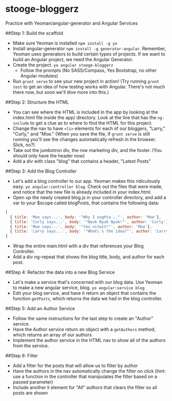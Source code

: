 stooge-bloggerz
========

Practice with Yeoman/angular-generator and Angular Services

##Step 1: Build the scaffold
* Make sure Yeoman is installed `npm install -g yo`
* Install angular-generator `npm install -g generator-angular`. Remember, Yeoman uses generators to build certain types of projects. If we want to build an Angular project, we need the Angular Generator.
* Create the project. `yo angular stooge-bloggerz`
  * Follow the prompts (No SASS/Compass, Yes Bootstrap, no other Angular modules)
* Run `grunt serve` to see your new project in action!
(Try running `grunt test` to get an idea of how testing works with Angular. There's not much there now, but soon we'll dive more into this.)

##Step 2: Structure the HTML
* You can see where the HTML is included in the app by looking at the index.html file inside the app/ directory. Look at the line that has the `ng-include` to get a clue as to where to find the HTML for this project.
* Change the nav to have `<li>` elements for each of our bloggers, "Larry," "Curly," and "Moe." (When you save the file, if `grunt serve` is still running you'll see the changes automatically refresh in the browser. Slick, no?)
* Take out the jumbotron div, the row marketing div, and the footer. (You should only have the header now)
* Add a div with class "blog" that contains a header, "Latest Posts"

##Step 3: Add the Blog Controller
* Let's add a blog controller to our app. Yeoman makes this ridiculously easy. `yo angular:controller blog`. Check out the files that were made, and notice that the new file is already included in your index.html.
* Open up the newly created blog.js in your controller directory, and add a var to your $scope called blogPosts, that contains the following data:

```javascript
[
  { title: 'Moe says...', body: '"Why I oughta..."', author: 'Moe'},
  { title: 'Curly says...', body: '"Nyuk Nyuk Nyuk!"', author: 'Curly'},
  { title: 'Moe says...', body: '"You nitwit!"', author: 'Moe'},
  { title: 'Larry says...', body: '"What\'s the idea?"', author: 'Larry'}
]
```
* Wrap the entire main.html with a div that references your Blog Controller.
* Add a div ng-repeat that shows the blog title, body, and author for each post.

##Step 4: Refactor the data into a new Blog Service
* Let's make a service that's concerned with our blog data. Use Yeoman to make a new angular service, blog. `yo angular:service blog`
* Edit your blog service, and have it return an object that contains the function `getPosts`, which returns the data we had in the blog controller.

##Step 5: Add an Author Service
* Follow the same instructions for the last step to create an "Author" service.
* Have the Author service return an object with a `getAuthors` method, which returns an array of our authors
* Implement the author service in the HTML nav to show all of the authors from the service.

##Step 6: Filter
* Add a filter for the posts that will allow us to filter by author
* Have the authors in the nav automatically change the filter on click (hint: use a function in the controller that manipulates the filter based on a passed parameter)
* Include another li element for "All" authors that clears the filter so all posts are shown
